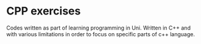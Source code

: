 # CPP exercises

Codes written as part of learning programming in Uni. Written in C++ and with various limitations in order to focus on specific parts of c++ language.
